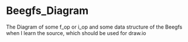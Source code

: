 # Beegfs_Diagram
The Diagram of some f_op or i_op and some data structure of the Beegfs when I learn the source, which should be used for draw.io

